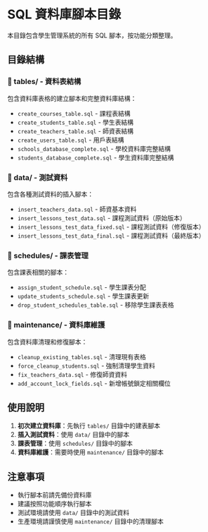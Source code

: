 # SQL 資料庫腳本目錄

本目錄包含學生管理系統的所有 SQL 腳本，按功能分類整理。

## 目錄結構

### 📁 tables/ - 資料表結構
包含資料庫表格的建立腳本和完整資料庫結構：

- `create_courses_table.sql` - 課程表結構
- `create_students_table.sql` - 學生表結構  
- `create_teachers_table.sql` - 師資表結構
- `create_users_table.sql` - 用戶表結構
- `schools_database_complete.sql` - 學校資料庫完整結構
- `students_database_complete.sql` - 學生資料庫完整結構

### 📁 data/ - 測試資料
包含各種測試資料的插入腳本：

- `insert_teachers_data.sql` - 師資基本資料
- `insert_lessons_test_data.sql` - 課程測試資料（原始版本）
- `insert_lessons_test_data_fixed.sql` - 課程測試資料（修復版本）
- `insert_lessons_test_data_final.sql` - 課程測試資料（最終版本）

### 📁 schedules/ - 課表管理
包含課表相關的腳本：

- `assign_student_schedule.sql` - 學生課表分配
- `update_students_schedule.sql` - 學生課表更新
- `drop_student_schedules_table.sql` - 移除學生課表表格

### 📁 maintenance/ - 資料庫維護
包含資料庫清理和修復腳本：

- `cleanup_existing_tables.sql` - 清理現有表格
- `force_cleanup_students.sql` - 強制清理學生資料
- `fix_teachers_data.sql` - 修復師資資料
- `add_account_lock_fields.sql` - 新增帳號鎖定相關欄位

## 使用說明

1. **初次建立資料庫**：先執行 `tables/` 目錄中的建表腳本
2. **插入測試資料**：使用 `data/` 目錄中的腳本
3. **課表管理**：使用 `schedules/` 目錄中的腳本
4. **資料庫維護**：需要時使用 `maintenance/` 目錄中的腳本

## 注意事項

- 執行腳本前請先備份資料庫
- 建議按照功能順序執行腳本
- 測試環境請使用 `data/` 目錄中的測試資料
- 生產環境請謹慎使用 `maintenance/` 目錄中的清理腳本 